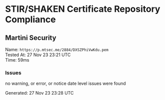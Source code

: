 # STIR/SHAKEN Certificate Repository Compliance

## Martini Security

Name: `https://p.mtsec.me/2884/DXSZPhiVwKdu.pem`\
Tested At: 27 Nov 23 23:21 UTC\
Time: 59ms

### Issues

no warning, or error, or notice date level issues were found

Generated: 27 Nov 23 23:28 UTC